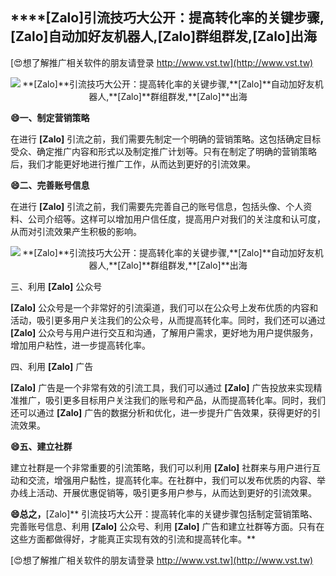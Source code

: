 ## ****[Zalo]**引流技巧大公开：提高转化率的关键步骤,**[Zalo]**自动加好友机器人,**[Zalo]**群组群发,**[Zalo]**出海**

[😍想了解推广相关软件的朋友请登录 http://www.vst.tw](http://www.vst.tw)

 <center><img src="https://vst.tw/MP4/tuiguang/png/7.png" alt="**[Zalo]**引流技巧大公开：提高转化率的关键步骤,**[Zalo]**自动加好友机器人,**[Zalo]**群组群发,**[Zalo]**出海"></center>

**😄一、制定营销策略**

在进行 **[Zalo]** 引流之前，我们需要先制定一个明确的营销策略。这包括确定目标受众、确定推广内容和形式以及制定推广计划等。只有在制定了明确的营销策略后，我们才能更好地进行推广工作，从而达到更好的引流效果。

**😄二、完善账号信息**

在进行 **[Zalo]** 引流之前，我们需要先完善自己的账号信息，包括头像、个人资料、公司介绍等。这样可以增加用户信任度，提高用户对我们的关注度和认可度，从而对引流效果产生积极的影响。

 <center><img src="https://vst.tw/MP4/tuiguang/png/7.png" alt="**[Zalo]**引流技巧大公开：提高转化率的关键步骤,**[Zalo]**自动加好友机器人,**[Zalo]**群组群发,**[Zalo]**出海"></center>

三、利用 **[Zalo]** 公众号

**[Zalo]** 公众号是一个非常好的引流渠道，我们可以在公众号上发布优质的内容和活动，吸引更多用户关注我们的公众号，从而提高转化率。同时，我们还可以通过 **[Zalo]** 公众号与用户进行交互和沟通，了解用户需求，更好地为用户提供服务，增加用户粘性，进一步提高转化率。

四、利用 **[Zalo]** 广告

**[Zalo]** 广告是一个非常有效的引流工具，我们可以通过 **[Zalo]** 广告投放来实现精准推广，吸引更多目标用户关注我们的账号和产品，从而提高转化率。同时，我们还可以通过 **[Zalo]** 广告的数据分析和优化，进一步提升广告效果，获得更好的引流效果。

**😄五、建立社群**

建立社群是一个非常重要的引流策略，我们可以利用 **[Zalo]** 社群来与用户进行互动和交流，增强用户黏性，提高转化率。在社群中，我们可以发布优质的内容、举办线上活动、开展优惠促销等，吸引更多用户参与，从而达到更好的引流效果。

**😄总之，**[Zalo]** 引流技巧大公开：提高转化率的关键步骤包括制定营销策略、完善账号信息、利用 **[Zalo]** 公众号、利用 **[Zalo]** 广告和建立社群等方面。只有在这些方面都做得好，才能真正实现有效的引流和提高转化率。**

[😍想了解推广相关软件的朋友请登录 http://www.vst.tw](http://www.vst.tw)



